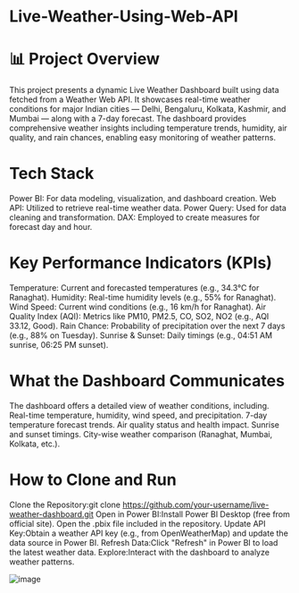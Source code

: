 # Live-Weather-Using-Web-API

# 📊 Project Overview

This project presents a dynamic Live Weather Dashboard built using data fetched from a Weather Web API. It showcases real-time weather conditions for major Indian cities — Delhi, Bengaluru, Kolkata, Kashmir, and Mumbai — along with a 7-day forecast. The dashboard provides comprehensive weather insights including temperature trends, humidity, air quality, and rain chances, enabling easy monitoring of weather patterns.
# Tech Stack

Power BI: For data modeling, visualization, and dashboard creation.
Web API: Utilized to retrieve real-time weather data.
Power Query: Used for data cleaning and transformation.
DAX: Employed to create measures for forecast day and hour.

# Key Performance Indicators (KPIs)

Temperature: Current and forecasted temperatures (e.g., 34.3°C for Ranaghat).
Humidity: Real-time humidity levels (e.g., 55% for Ranaghat).
Wind Speed: Current wind conditions (e.g., 16 km/h for Ranaghat).
Air Quality Index (AQI): Metrics like PM10, PM2.5, CO, SO2, NO2 (e.g., AQI 33.12, Good).
Rain Chance: Probability of precipitation over the next 7 days (e.g., 88% on Tuesday).
Sunrise & Sunset: Daily timings (e.g., 04:51 AM sunrise, 06:25 PM sunset).

# What the Dashboard Communicates

The dashboard offers a detailed view of weather conditions, including.
Real-time temperature, humidity, wind speed, and precipitation.
7-day temperature forecast trends.
Air quality status and health impact.
Sunrise and sunset timings.
City-wise weather comparison (Ranaghat, Mumbai, Kolkata, etc.).

# How to Clone and Run
Clone the Repository:git clone https://github.com/your-username/live-weather-dashboard.git
Open in Power BI:Install Power BI Desktop (free from official site).
Open the .pbix file included in the repository.
Update API Key:Obtain a weather API key (e.g., from OpenWeatherMap) and update the data source in Power BI.
Refresh Data:Click "Refresh" in Power BI to load the latest weather data.
Explore:Interact with the dashboard to analyze weather patterns.

![image](https://github.com/user-attachments/assets/13941ec1-0aa1-4e91-9fc1-a0d1e2640511)


